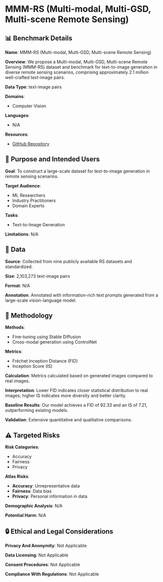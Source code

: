 # MMM-RS (Multi-modal, Multi-GSD, Multi-scene Remote Sensing)

## 📊 Benchmark Details

**Name**: MMM-RS (Multi-modal, Multi-GSD, Multi-scene Remote Sensing)

**Overview**: We propose a Multi-modal, Multi-GSD, Multi-scene Remote Sensing (MMM-RS) dataset and benchmark for text-to-image generation in diverse remote sensing scenarios, comprising approximately 2.1 million well-crafted text-image pairs.

**Data Type**: text-image pairs

**Domains**:
- Computer Vision

**Languages**:
- N/A

**Resources**:
- [GitHub Repository](https://github.com/ljl5261/MMM-RS)

## 🎯 Purpose and Intended Users

**Goal**: To construct a large-scale dataset for text-to-image generation in remote sensing scenarios.

**Target Audience**:
- ML Researchers
- Industry Practitioners
- Domain Experts

**Tasks**:
- Text-to-Image Generation

**Limitations**: N/A

## 💾 Data

**Source**: Collected from nine publicly available RS datasets and standardized.

**Size**: 2,103,273 text-image pairs

**Format**: N/A

**Annotation**: Annotated with information-rich text prompts generated from a large-scale vision-language model.

## 🔬 Methodology

**Methods**:
- Fine-tuning using Stable Diffusion
- Cross-modal generation using ControlNet

**Metrics**:
- Fréchet Inception Distance (FID)
- Inception Score (IS)

**Calculation**: Metrics calculated based on generated images compared to real images.

**Interpretation**: Lower FID indicates closer statistical distribution to real images; higher IS indicates more diversity and better clarity.

**Baseline Results**: Our model achieves a FID of 92.33 and an IS of 7.21, outperforming existing models.

**Validation**: Extensive quantitative and qualitative comparisons.

## ⚠️ Targeted Risks

**Risk Categories**:
- Accuracy
- Fairness
- Privacy

**Atlas Risks**:
- **Accuracy**: Unrepresentative data
- **Fairness**: Data bias
- **Privacy**: Personal information in data

**Demographic Analysis**: N/A

**Potential Harm**: N/A

## 🔒 Ethical and Legal Considerations

**Privacy And Anonymity**: Not Applicable

**Data Licensing**: Not Applicable

**Consent Procedures**: Not Applicable

**Compliance With Regulations**: Not Applicable
